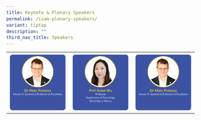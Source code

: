 ```yaml
---
title: Keynote & Plenary Speakers
permalink: /isam-plenary-speakers/
variant: tiptap
description: ""
third_nav_title: Speakers
---
```

<p></p>
<table style="minWidth: 75px">
<colgroup>
<col>
<col>
<col>
</colgroup>
<tbody>
<tr>
<th rowspan="1" colspan="1"><a class="isomer-image-wrapper" href="/marc-potenza/"><img style="width: 100%;" height="auto" width="100%" alt="" src="/images/ISAM Speakers/1_Marc_Potenza_v1.png"></a>
</th>
<th rowspan="1" colspan="1">
<div class="isomer-image-wrapper">
<img style="width: 100%;" height="auto" width="100%" alt="" src="/images/ISAM Speakers/2_Anise_Wu_v2.png">
</div>
</th>
<th rowspan="1" colspan="1">
<div class="isomer-image-wrapper">
<img style="width: 100%" height="auto" width="100%" alt="" src="/images/ISAM Speakers/1_Marc_Potenza_v1.png">
</div>
</th>
</tr>
</tbody>
</table>
<p></p>